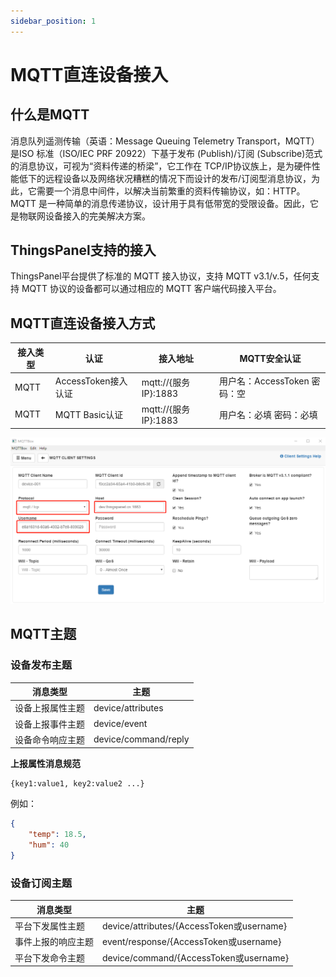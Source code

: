 ```yaml
---
sidebar_position: 1
---
```


# MQTT直连设备接入

## 什么是MQTT

消息队列遥测传输（英语：Message Queuing Telemetry Transport，MQTT）是ISO 标准（ISO/IEC PRF 20922）下基于发布 (Publish)/订阅 (Subscribe)范式的消息协议，可视为“资料传递的桥梁”，它工作在 TCP/IP协议族上，是为硬件性能低下的远程设备以及网络状况糟糕的情况下而设计的发布/订阅型消息协议，为此，它需要一个消息中间件，以解决当前繁重的资料传输协议，如：HTTP。
MQTT 是一种简单的消息传递协议，设计用于具有低带宽的受限设备。因此，它是物联网设备接入的完美解决方案。

## ThingsPanel支持的接入
ThingsPanel平台提供了标准的 MQTT 接入协议，支持 MQTT v3.1/v.5，任何支持 MQTT 协议的设备都可以通过相应的 MQTT 客户端代码接入平台。

## MQTT直连设备接入方式

| 接入类型 | 认证 | 接入地址 | MQTT安全认证 |
| ----- | --- | -------- | ---- |
| MQTT | AccessToken接入认证 | mqtt://{服务IP}:1883| 用户名：AccessToken 密码：空 |
| MQTT | MQTT Basic认证 | mqtt://{服务IP}:1883| 用户名：必填 密码：必填 |

![接入配置](image/1.png)

## MQTT主题

### 设备发布主题
| 消息类型 | 主题 |
| --- | --- |
| 设备上报属性主题 | device/attributes |
| 设备上报事件主题 | device/event |
| 设备命令响应主题 | device/command/reply |

**上报属性消息规范**

``` showLineNumbers
{key1:value1, key2:value2 ...}
```
例如：
```json showLineNumbers
{
	"temp": 18.5,
	"hum": 40
}
```

### 设备订阅主题
| 消息类型 | 主题 |
| --- | --- |
| 平台下发属性主题 | device/attributes/{AccessToken或username} |
| 事件上报的响应主题 | event/response/{AccessToken或username} |
| 平台下发命令主题 | device/command/{AccessToken或username} |
